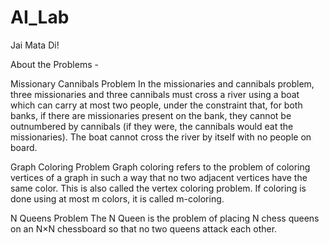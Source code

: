 # AI_Lab
Jai Mata Di!

About the Problems - 

Missionary Cannibals Problem
In the missionaries and cannibals problem, three missionaries and three cannibals must cross a river using a boat which can carry at most two people, under the constraint that, for both banks, if there are missionaries present on the bank, they cannot be outnumbered by cannibals (if they were, the cannibals would eat the missionaries). The boat cannot cross the river by itself with no people on board.

Graph Coloring Problem
Graph coloring refers to the problem of coloring vertices of a graph in such a way that no two adjacent vertices have the same color. This is also called the vertex coloring problem. If coloring is done using at most m colors, it is called m-coloring.

N Queens Problem
The N Queen is the problem of placing N chess queens on an N×N chessboard so that no two queens attack each other.

